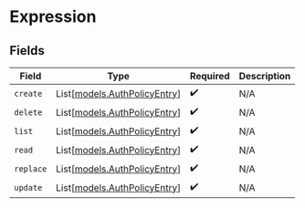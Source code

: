 # Expression


## Fields

| Field                                                        | Type                                                         | Required                                                     | Description                                                  |
| ------------------------------------------------------------ | ------------------------------------------------------------ | ------------------------------------------------------------ | ------------------------------------------------------------ |
| `create`                                                     | List[[models.AuthPolicyEntry](../models/authpolicyentry.md)] | :heavy_check_mark:                                           | N/A                                                          |
| `delete`                                                     | List[[models.AuthPolicyEntry](../models/authpolicyentry.md)] | :heavy_check_mark:                                           | N/A                                                          |
| `list`                                                       | List[[models.AuthPolicyEntry](../models/authpolicyentry.md)] | :heavy_check_mark:                                           | N/A                                                          |
| `read`                                                       | List[[models.AuthPolicyEntry](../models/authpolicyentry.md)] | :heavy_check_mark:                                           | N/A                                                          |
| `replace`                                                    | List[[models.AuthPolicyEntry](../models/authpolicyentry.md)] | :heavy_check_mark:                                           | N/A                                                          |
| `update`                                                     | List[[models.AuthPolicyEntry](../models/authpolicyentry.md)] | :heavy_check_mark:                                           | N/A                                                          |